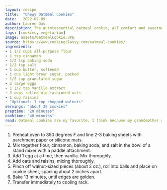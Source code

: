 ```yaml
---
layout: recipe
title:  "Chewy Oatmeal Cookies"
date:   2022-02-09
author: Lauren Oas
description: The quintessential oatmeal cookie, all comfort and sweetness!
tags: [cookies, vegetarian]
image: assets/OatmealCookie.JPG
source: https://www.cookingclassy.com/oatmeal-cookies/
ingredients:
- 1 1/2 cups all-purpose flour
- 1 tsp cinnamon
- 1/2 tsp baking soda
- 1/2 tsp salt
- 1 cup butter, softened
- 1 cup light brown sugar, packed
- 1/2 cup granulated sugar
- 2 large eggs
- 1 1/2 tsp vanilla extract
- 3 cups rolled old-fashioned oats
- 1 cup raisins
- "Optional: 1 cup chopped walnuts"
servings: "about 36 cookies"
preptime: "20 minutes"
cooktime: "40 minutes"
read: Oatmeal cookies are my favorite, I think because my grandmother always had them stashed in cookie jars around her house. While hers were crunchy (and store bought), these are chewy and great. You'll want to remove from the cookie sheet as soon as possible, so that they don't continue to bake on the sheet, but otherwise this recipe is VERY easy and sure to please!
---
```

1. Preheat oven to 350 degrees F and line 2-3 baking sheets with parchment paper or silicone mats.
2. Mix together flour, cinnamon, baking soda, and salt in the bowl of a stand mixer with a paddle attachment.
3. Add 1 egg at a time, then vanilla. Mix thoroughly. 
4. Add oats and raisins, mixing thoroughly. 
5. Pinch off walnut-sized pieces (about 2 oz.), roll into balls and place on cookie sheet, spacing about 2 inches apart. 
6. Bake 13 minutes, until edges are golden. 
7. Transfer immediately to cooling rack.  